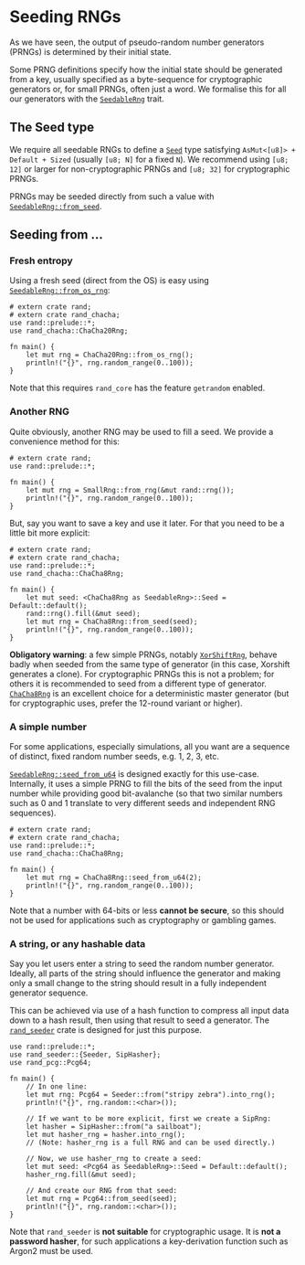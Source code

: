 # Seeding RNGs

As we have seen, the output of pseudo-random number generators (PRNGs) is
determined by their initial state.

Some PRNG definitions specify how the initial state should be generated from a
key, usually specified as a byte-sequence for cryptographic generators or,
for small PRNGs, often just a word. We formalise this for all our generators
with the [`SeedableRng`] trait.

## The Seed type

We require all seedable RNGs to define a [`Seed`] type satisfying
`AsMut<[u8]> + Default + Sized` (usually `[u8; N]` for a fixed `N`).
We recommend using `[u8; 12]` or larger for non-cryptographic PRNGs and
`[u8; 32]` for cryptographic PRNGs.

PRNGs may be seeded directly from such a value with [`SeedableRng::from_seed`].

## Seeding from ...

### Fresh entropy

Using a fresh seed (direct from the OS) is easy using [`SeedableRng::from_os_rng`]:

```rust,editable
# extern crate rand;
# extern crate rand_chacha;
use rand::prelude::*;
use rand_chacha::ChaCha20Rng;

fn main() {
    let mut rng = ChaCha20Rng::from_os_rng();
    println!("{}", rng.random_range(0..100));
}
```

Note that this requires `rand_core` has the feature `getrandom` enabled.

### Another RNG

Quite obviously, another RNG may be used to fill a seed. We provide a
convenience method for this:

```rust,editable
# extern crate rand;
use rand::prelude::*;

fn main() {
    let mut rng = SmallRng::from_rng(&mut rand::rng());
    println!("{}", rng.random_range(0..100));
}
```

But, say you want to save a key and use it later. For that you need to be a
little bit more explicit:

```rust,editable
# extern crate rand;
# extern crate rand_chacha;
use rand::prelude::*;
use rand_chacha::ChaCha8Rng;

fn main() {
    let mut seed: <ChaCha8Rng as SeedableRng>::Seed = Default::default();
    rand::rng().fill(&mut seed);
    let mut rng = ChaCha8Rng::from_seed(seed);
    println!("{}", rng.random_range(0..100));
}
```

**Obligatory warning**: a few simple PRNGs, notably [`XorShiftRng`],
behave badly when seeded from the same type of generator (in this case, Xorshift
generates a clone). For cryptographic PRNGs this is not a problem;
for others it is recommended to seed from a different type of generator.
[`ChaCha8Rng`] is an excellent choice for a deterministic master generator
(but for cryptographic uses, prefer the 12-round variant or higher).

### A simple number

For some applications, especially simulations, all you want are a sequence of
distinct, fixed random number seeds, e.g. 1, 2, 3, etc.

[`SeedableRng::seed_from_u64`] is designed exactly for this use-case.
Internally, it uses a simple PRNG to fill the bits of the seed from the input
number while providing good bit-avalanche (so that two similar numbers such as
0 and 1 translate to very different seeds and independent RNG sequences).

```rust,editable
# extern crate rand;
# extern crate rand_chacha;
use rand::prelude::*;
use rand_chacha::ChaCha8Rng;

fn main() {
    let mut rng = ChaCha8Rng::seed_from_u64(2);
    println!("{}", rng.random_range(0..100));
}
```

Note that a number with 64-bits or less **cannot be secure**, so this should
not be used for applications such as cryptography or gambling games.

### A string, or any hashable data

Say you let users enter a string to seed the random number generator. Ideally,
all parts of the string should influence the generator and making only a small
change to the string should result in a fully independent generator sequence.

This can be achieved via use of a hash function to compress all input data down
to a hash result, then using that result to seed a generator. The
[`rand_seeder`] crate is designed for just this purpose.

```rust,noplayground
use rand::prelude::*;
use rand_seeder::{Seeder, SipHasher};
use rand_pcg::Pcg64;

fn main() {
    // In one line:
    let mut rng: Pcg64 = Seeder::from("stripy zebra").into_rng();
    println!("{}", rng.random::<char>());

    // If we want to be more explicit, first we create a SipRng:
    let hasher = SipHasher::from("a sailboat");
    let mut hasher_rng = hasher.into_rng();
    // (Note: hasher_rng is a full RNG and can be used directly.)

    // Now, we use hasher_rng to create a seed:
    let mut seed: <Pcg64 as SeedableRng>::Seed = Default::default();
    hasher_rng.fill(&mut seed);

    // And create our RNG from that seed:
    let mut rng = Pcg64::from_seed(seed);
    println!("{}", rng.random::<char>());
}
```

Note that `rand_seeder` is **not suitable** for cryptographic usage.
It is **not a password hasher**, for such applications a key-derivation
function such as Argon2 must be used.


[`SeedableRng`]: https://docs.rs/rand_core/latest/rand_core/trait.SeedableRng.html
[`Seed`]: https://docs.rs/rand_core/latest/rand_core/trait.SeedableRng.html#type.Seed
[`SeedableRng::from_seed`]: https://docs.rs/rand_core/latest/rand_core/trait.SeedableRng.html#tymethod.from_seed
[`SeedableRng::from_rng`]: https://docs.rs/rand_core/latest/rand_core/trait.SeedableRng.html#method.from_rng
[`SeedableRng::seed_from_u64`]: https://docs.rs/rand_core/latest/rand_core/trait.SeedableRng.html#method.seed_from_u64
[`SeedableRng::from_os_rng`]: https://docs.rs/rand_core/latest/rand_core/trait.SeedableRng.html#method.from_os_rng
[`XorShiftRng`]: https://docs.rs/rand_xorshift/latest/rand_xorshift/struct.XorShiftRng.html
[`ChaCha8Rng`]: https://docs.rs/rand_chacha/latest/rand_chacha/struct.ChaCha8Rng.html
[`rand_seeder`]: https://github.com/rust-random/seeder/
